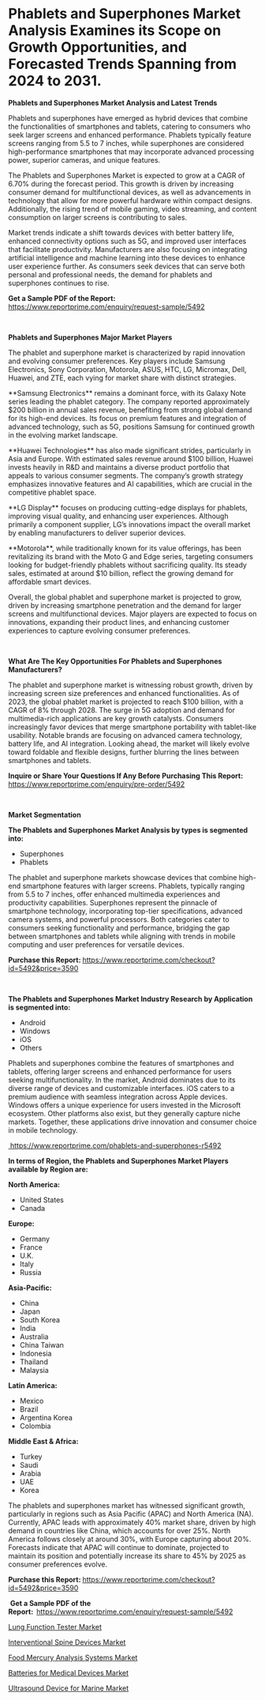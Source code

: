<p><h1>Phablets and Superphones Market Analysis Examines its Scope on Growth Opportunities, and Forecasted Trends Spanning from 2024 to 2031.</h1></p><p><strong>Phablets and Superphones Market Analysis and Latest Trends</strong></p>
<p><p>Phablets and superphones have emerged as hybrid devices that combine the functionalities of smartphones and tablets, catering to consumers who seek larger screens and enhanced performance. Phablets typically feature screens ranging from 5.5 to 7 inches, while superphones are considered high-performance smartphones that may incorporate advanced processing power, superior cameras, and unique features. </p><p>The Phablets and Superphones Market is expected to grow at a CAGR of 6.70% during the forecast period. This growth is driven by increasing consumer demand for multifunctional devices, as well as advancements in technology that allow for more powerful hardware within compact designs. Additionally, the rising trend of mobile gaming, video streaming, and content consumption on larger screens is contributing to sales. </p><p>Market trends indicate a shift towards devices with better battery life, enhanced connectivity options such as 5G, and improved user interfaces that facilitate productivity. Manufacturers are also focusing on integrating artificial intelligence and machine learning into these devices to enhance user experience further. As consumers seek devices that can serve both personal and professional needs, the demand for phablets and superphones continues to rise.</p></p>
<p><strong>Get a Sample PDF of the Report:&nbsp;</strong> <a href="https://www.reportprime.com/enquiry/request-sample/5492">https://www.reportprime.com/enquiry/request-sample/5492</a></p>
<p>&nbsp;</p>
<p><strong>Phablets and Superphones Major Market Players</strong></p>
<p><p>The phablet and superphone market is characterized by rapid innovation and evolving consumer preferences. Key players include Samsung Electronics, Sony Corporation, Motorola, ASUS, HTC, LG, Micromax, Dell, Huawei, and ZTE, each vying for market share with distinct strategies.</p><p>**Samsung Electronics** remains a dominant force, with its Galaxy Note series leading the phablet category. The company reported approximately $200 billion in annual sales revenue, benefiting from strong global demand for its high-end devices. Its focus on premium features and integration of advanced technology, such as 5G, positions Samsung for continued growth in the evolving market landscape.</p><p>**Huawei Technologies** has also made significant strides, particularly in Asia and Europe. With estimated sales revenue around $100 billion, Huawei invests heavily in R&D and maintains a diverse product portfolio that appeals to various consumer segments. The company’s growth strategy emphasizes innovative features and AI capabilities, which are crucial in the competitive phablet space.</p><p>**LG Display** focuses on producing cutting-edge displays for phablets, improving visual quality, and enhancing user experiences. Although primarily a component supplier, LG’s innovations impact the overall market by enabling manufacturers to deliver superior devices.</p><p>**Motorola**, while traditionally known for its value offerings, has been revitalizing its brand with the Moto G and Edge series, targeting consumers looking for budget-friendly phablets without sacrificing quality. Its steady sales, estimated at around $10 billion, reflect the growing demand for affordable smart devices.</p><p>Overall, the global phablet and superphone market is projected to grow, driven by increasing smartphone penetration and the demand for larger screens and multifunctional devices. Major players are expected to focus on innovations, expanding their product lines, and enhancing customer experiences to capture evolving consumer preferences.</p></p>
<p>&nbsp;</p>
<p><strong>What Are The Key Opportunities For Phablets and Superphones Manufacturers?</strong></p>
<p><p>The phablet and superphone market is witnessing robust growth, driven by increasing screen size preferences and enhanced functionalities. As of 2023, the global phablet market is projected to reach $100 billion, with a CAGR of 8% through 2028. The surge in 5G adoption and demand for multimedia-rich applications are key growth catalysts. Consumers increasingly favor devices that merge smartphone portability with tablet-like usability. Notable brands are focusing on advanced camera technology, battery life, and AI integration. Looking ahead, the market will likely evolve toward foldable and flexible designs, further blurring the lines between smartphones and tablets.</p></p>
<p><strong>Inquire or Share Your Questions If Any Before Purchasing This Report:</strong> <a href="https://www.reportprime.com/enquiry/pre-order/5492">https://www.reportprime.com/enquiry/pre-order/5492</a></p>
<p>&nbsp;</p>
<p><strong>Market Segmentation</strong></p>
<p><strong>The Phablets and Superphones Market Analysis by types is segmented into:</strong></p>
<p><ul><li>Superphones</li><li>Phablets</li></ul></p>
<p><p>The phablet and superphone markets showcase devices that combine high-end smartphone features with larger screens. Phablets, typically ranging from 5.5 to 7 inches, offer enhanced multimedia experiences and productivity capabilities. Superphones represent the pinnacle of smartphone technology, incorporating top-tier specifications, advanced camera systems, and powerful processors. Both categories cater to consumers seeking functionality and performance, bridging the gap between smartphones and tablets while aligning with trends in mobile computing and user preferences for versatile devices.</p></p>
<p><strong>Purchase this Report:&nbsp;</strong><a href="https://www.reportprime.com/checkout?id=5492&price=3590">https://www.reportprime.com/checkout?id=5492&price=3590</a></p>
<p>&nbsp;</p>
<p><strong>The Phablets and Superphones Market Industry Research by Application is segmented into:</strong></p>
<p><ul><li>Android</li><li>Windows</li><li>iOS</li><li>Others</li></ul></p>
<p><p>Phablets and superphones combine the features of smartphones and tablets, offering larger screens and enhanced performance for users seeking multifunctionality. In the market, Android dominates due to its diverse range of devices and customizable interfaces. iOS caters to a premium audience with seamless integration across Apple devices. Windows offers a unique experience for users invested in the Microsoft ecosystem. Other platforms also exist, but they generally capture niche markets. Together, these applications drive innovation and consumer choice in mobile technology.</p></p>
<p><a href="https://www.reportprime.com/phablets-and-superphones-r5492">&nbsp;https://www.reportprime.com/phablets-and-superphones-r5492</a></p>
<p><strong>In terms of Region, the Phablets and Superphones Market Players available by Region are:</strong></p>
<p>
    <p> <strong> North America: </strong>
        <ul>
            <li>United States</li>
            <li>Canada</li>
        </ul>
        </p> 
    <p> <strong> Europe: </strong>
        <ul>
            <li>Germany</li>
            <li>France</li>
            <li>U.K.</li>
            <li>Italy</li>
            <li>Russia</li>
        </ul>
        </p> 
    <p> <strong> Asia-Pacific: </strong>
        <ul>
            <li>China</li>
            <li>Japan</li>
            <li>South Korea</li>
            <li>India</li>
            <li>Australia</li>
            <li>China Taiwan</li>
            <li>Indonesia</li>
            <li>Thailand</li>
            <li>Malaysia</li>
        </ul>
        </p> 
    <p> <strong> Latin America: </strong>
        <ul>
            <li>Mexico</li>
            <li>Brazil</li>
            <li>Argentina Korea</li>
            <li>Colombia</li>
        </ul>
        </p> 
    <p> <strong> Middle East & Africa: </strong>
        <ul>
            <li>Turkey</li>
            <li>Saudi</li>
            <li>Arabia</li>
            <li>UAE</li>
            <li>Korea</li>
        </ul>
    </p>
    </p>
<p><p>The phablets and superphones market has witnessed significant growth, particularly in regions such as Asia Pacific (APAC) and North America (NA). Currently, APAC leads with approximately 40% market share, driven by high demand in countries like China, which accounts for over 25%. North America follows closely at around 30%, with Europe capturing about 20%. Forecasts indicate that APAC will continue to dominate, projected to maintain its position and potentially increase its share to 45% by 2025 as consumer preferences evolve.</p></p>
<p><strong>Purchase this Report: </strong><a href="https://www.reportprime.com/checkout?id=5492&price=3590">https://www.reportprime.com/checkout?id=5492&price=3590</a></p>
<p>&nbsp;<strong>Get a Sample PDF of the Report:&nbsp;&nbsp;</strong><a href="https://www.reportprime.com/enquiry/request-sample/5492">https://www.reportprime.com/enquiry/request-sample/5492</a></p>
<p><strong></strong></p>
<p><p><a href="https://www.linkedin.com/pulse/lung-function-tester-market2024-2031-industry-insights-investment-fygsc?trackingId=sh1i0F9CQmK2%2BtXDUrvy4Q%3D%3D">Lung Function Tester Market</a></p><p><a href="https://www.linkedin.com/pulse/global-interventional-spine-devices-industry-research-report-4vapc?trackingId=VrBVkK3uSNGhFPigQRs10w%3D%3D">Interventional Spine Devices Market</a></p><p><a href="https://issuu.com/reportprime-2/docs/food-mercury-analysis-systems-marke_24449b5e30147d">Food Mercury Analysis Systems Market</a></p><p><a href="https://www.linkedin.com/pulse/how-regions-adapting-batteries-medical-devices-market-global-iwv5c?trackingId=CpcxGfrdQLy5gu5d2zz0%2FA%3D%3D">Batteries for Medical Devices Market</a></p><p><a href="https://issuu.com/reportprime-2/docs/ultrasound-device-for-marine-market_b7e71abd651500">Ultrasound Device for Marine Market</a></p></p>